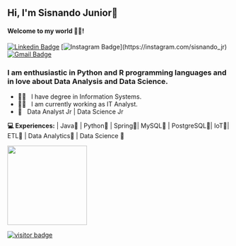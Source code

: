 ## Hi, I'm Sisnando Junior👋
#### Welcome to my world 🧑‍💻!

 [![Linkedin Badge](https://img.shields.io/badge/-SisnandoJunior-6633cc?-LinkedIn-blue?style=flat-square&logo=Linkedin&logoColor=white&link=https://www.linkedin.com/in/sisnando-junior/)](https://www.linkedin.com/in/sisnando-junior/) 
 [![Instagram Badge](https://img.shields.io/badge/-Instagram-blue?style=flat-square&logo=Instagram&logoColor=white&link=[https://instagram.com/sisnando_dev?igshid=1o9uhlz6bqs4s](https://www.instagram.com/sisnando_jr/))](https://instagram.com/sisnando_jr) 
[![Gmail Badge](https://img.shields.io/badge/-nandodevs@gmail.com-6633cc?style=flat-square&logo=Gmail&logoColor=white&link=mailto:nandodevs@gmail.com)](mailto:nandodevs@gmail.com)

### I am enthusiastic in Python and R programming languages and in love about Data Analysis and Data Science.

- 👨‍🎓  &nbsp; I have degree in Information Systems. 
- 👨‍💻 &nbsp; I am currently working as IT Analyst.
- 📖 &nbsp; Data Analyst Jr | Data Science Jr

**💻 Experiences:**
| Java🧡 | Python💜 | Spring💚| MySQL💛 | PostgreSQL🖤| IoT💜| ETL💙 | Data Analytics🤎 | Data Science 🤎


<div>
  <a href="https://github.com/nandodevs">
  <img height="180em" src="https://github-readme-stats.vercel.app/api/top-langs/?username=nandodevs&layout=compact&langs_count=7&theme=dracula"/>
  
  ![visitor badge](https://visitor-badge.glitch.me/badge?page_id=jwenjian.visitor-badge&left_text=MyPageVisitors)
</div>

 </a>
